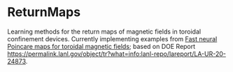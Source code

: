 # ReturnMaps
Learning methods for the return maps of magnetic fields in toroidal confinement devices. Currently implementing examples from [Fast neural Poincare maps for toroidal magnetic fields](https://arxiv.org/pdf/2007.04496.pdf); based on DOE Report https://permalink.lanl.gov/object/tr?what=info:lanl-repo/lareport/LA-UR-20-24873. 
